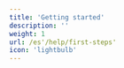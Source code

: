 ```yaml
---
title: 'Getting started'
description: ''
weight: 1
url: /es'/help/first-steps'
icon: 'lightbulb'
---
```


